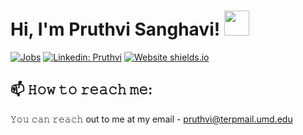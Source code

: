 # Hi, I'm Pruthvi Sanghavi! <img src="https://raw.githubusercontent.com/nixin72/nixin72/master/wave.gif" width="40">

[![Jobs](https://img.shields.io/badge/Job%20Hunting%3F-Yes-green.svg)](https://shields.io/)
[![Linkedin: Pruthvi](https://img.shields.io/badge/-Pruthvi-blue?style=flat-square&logo=Linkedin&logoColor=white&link=https://www.linkedin.com/in/pruthvi-sanghavi/)](https://www.linkedin.com/in/pruthvi-sanghavi/)
[![Website shields.io](https://img.shields.io/website-up-down-green-red/http/shields.io.svg)](https://pruthvi-sanghavi.github.io/)

<!--<p align="center">
  <img src="https://github.com/Pruthvi-Sanghavi/APIS-Acoustically_Powered_InSect-Robot/blob/master/apis.png" height="125px"/>
  <img src="https://github.com/Pruthvi-Sanghavi/APIS-Acoustically_Powered_InSect-Robot/blob/master/apis-analysis.gif" height="125px"/>
  <img src="https://github.com/Pruthvi-Sanghavi/air_water_land_surveillance_bot/blob/main/sketches/7.png" height="125px"/>
  <img src="https://github.com/Pruthvi-Sanghavi/visual_odometry/blob/main/result.gif" height="182.5px"/>
  <img src="https://github.com/Pruthvi-Sanghavi/sorting_algorithm_visualizer/blob/main/sorting_result.gif" height="182.5px"/>
</p>-->



## 📫 𝙷𝚘𝚠 𝚝𝚘 𝚛𝚎𝚊𝚌𝚑 𝚖𝚎:
𝚈𝚘𝚞 𝚌𝚊𝚗 𝚛𝚎𝚊𝚌𝚑 out to me at my email - pruthvi@terpmail.umd.edu




